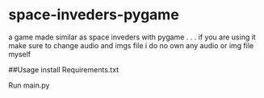 # space-inveders-pygame
a game made similar as space inveders with pygame 
.
.
.
if you are using it make sure to change audio and imgs file i do no own any audio or img file myself

##Usage
install Requirements.txt

Run main.py
